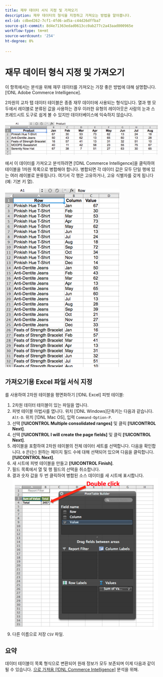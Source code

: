 ```yaml
---
title: 재무 데이터 서식 지정 및 가져오기
description: 재무 데이터의 형식을 지정하고 가져오는 방법을 알아봅니다.
exl-id: cdbed262-7cf1-4fd6-ad5a-c44d26dffba7
source-git-commit: 8d4e71363edad0613cc0ab277c2a43aad000965e
workflow-type: tm+mt
source-wordcount: '254'
ht-degree: 0%

---
```


# 재무 데이터 형식 지정 및 가져오기

이 항목에서는 분석을 위해 재무 데이터를 가져오는 가장 좋은 방법에 대해 설명합니다. [!DNL Adobe Commerce Intelligence].

2차원의 교차 탭 데이터 테이블은 종종 재무 데이터에 사용되는 형식입니다. 열과 행 모두에서 레이블로 분류된 값을 사용하는 경우 이러한 유형의 레이아웃은 사람의 눈과 스프레드시트 도구로 쉽게 볼 수 있지만 데이터베이스에 익숙하지 않습니다.

![](../../mbi/assets/crosstab.png)

에서 이 데이터를 가져오고 분석하려면 [!DNL Commerce Intelligence]을 클릭하여 테이블을 1차원 목록으로 병합해야 합니다. 병합되면 각 데이터 값은 모두 단일 행에 있는 여러 레이블로 분류됩니다. 여기서 각 행은 고유하거나, 고유 식별자를 갖게 됩니다(예: 기본 키 열).

![](../../mbi/assets/flattened.png)

## 가져오기용 Excel 파일 서식 지정

를 사용하여 2차원 테이블을 평면화하기 [!DNL Excel] 피벗 테이블:

1. 2차원 데이터 테이블이 있는 파일을 엽니다.
1. 피벗 테이블 마법사를 엽니다. 위치 [!DNL Windows]단축키는 다음과 같습니다. `Alt-D`. 위치 [!DNL Mac OS], 입력 `Command-Option-P`.
1. 선택 **[!UICONTROL Multiple consolidated ranges]** 및 클릭 **[!UICONTROL Next]**.
1. 선택 **[!UICONTROL I will create the page fields]** 및 클릭 **[!UICONTROL Next]**.
1. 레이블을 포함하여 2차원 테이블의 전체 데이터 세트를 선택합니다. 다음을 확인합니다. `0` 은(는) 원하는 페이지 필드 수에 대해 선택되어 있으며 다음을 클릭합니다. **[!UICONTROL Next]**.
1. 새 시트에 피벗 테이블을 만들고 **[!UICONTROL Finish]**.
1. 필드 목록에서 열 및 행 필드의 선택을 취소합니다.
1. 결과 숫자 값을 두 번 클릭하여 병합된 소스 데이터를 새 시트에 표시합니다.
   ![](../../mbi/assets/pivot-table-double-click.png)
1. 다른 이름으로 저장 `CSV` 파일.

## 요약

데이터 테이블이 목록 형식으로 변환되어 원래 정보가 모두 보존되며 이제 다음과 같이 될 수 있습니다. [으로 가져옴 [!DNL Commerce Intelligence]](../data-analyst/importing-data/connecting-data/using-file-uploader.md) 분석을 위해.

